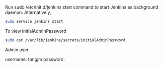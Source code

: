 Run sudo /etc/init.d/jenkins start command to start Jenkins as background daemon.
Alternatively,

```bash
sudo service jenkins start
```

To view initialAdminPassword

```bash
sudo cat /var/lib/jenkins/secrets/initialAdminPassword
```

Admin user

username: tangjm
password: 